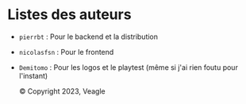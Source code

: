# Listes des auteurs

- `pierrbt` : Pour le backend et la distribution
- `nicolasfsn` : Pour le frontend 
- `Demitomo` : Pour les logos et le playtest (même si j'ai rien foutu pour l'instant)





  ©   Copyright 2023, Veagle
